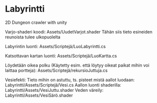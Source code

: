 # Labyrintti
2D Dungeon crawler with unity

Varjo-shaderi koodi: Assets/UudetVarjot.shader Tähän siis tieto esineiden reunoista tulee ulkopuolelta

Labyrintin luonti: Assets/Scriptejä/LuoLabyrintti.cs

Katsottavan kartan luonti: Assets/Scriptejä/LuoKartta.cs

Löydetään oikea polku (Käytetty esim. että löytyy oikeat paikat mihin voi laittaa portteja): Assets/Scriptejä/rekursioJuttuja.cs

Vesiefekti: 
Tieto mihin on astuttu, ts. pisteet mistä aallot luodaan: Labyrintti/Assets/Scriptejä/Vesi.cs
Aallon luonti shaderilla: Labyrintti/Assets/VesiJuttu.shader
Veden väreily: Labyrintti/Assets/VesiSärö.shader
